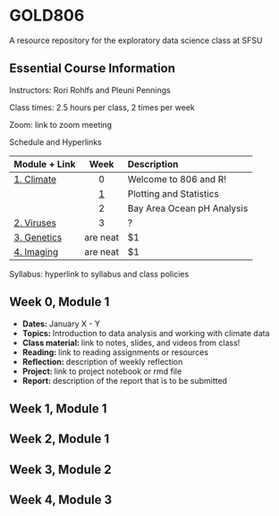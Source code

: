 # GOLD806
A resource repository for the exploratory data science class at SFSU

## Essential Course Information
Instructors: Rori Rohlfs and Pleuni Pennings

Class times: 2.5 hours per class, 2 times per week

Zoom: link to zoom meeting

Schedule and Hyperlinks

| Module + Link | Week          | Description  |
| ------------- |:-------------:| :------------|
| [1. Climate](all_class_resources/Module1-pHandCO2) | 0 | Welcome to 806 and R! |
|               | [1](week-1-module-1) | Plotting and Statistics |
|               | 2 | Bay Area Ocean pH Analysis |
| [2. Viruses](all_class_resources/Module2) | 3      |  ? |
| [3. Genetics](all_class_resources/Module3) | are neat      |    $1 |
| [4. Imaging](all_class_resources/Module4) | are neat      |    $1 |

Syllabus: hyperlink to syllabus and class policies


## Week 0, Module 1
<ul>
  <li><b> Dates: </b> January X - Y </li>
  <li><b> Topics: </b> Introduction to data analysis and working with climate data </li>
  <li><b> Class material: </b> link to notes, slides, and videos from class! </li>
  <li><b> Reading: </b> link to reading assignments or resources </li>
  <li><b> Reflection: </b> description of weekly reflection </li>
  <li><b> Project: </b> link to project notebook or rmd file </li>
  <li><b> Report: </b> description of the report that is to be submitted </li>

</ul>

## Week 1, Module 1

## Week 2, Module 1

## Week 3, Module 2

## Week 4, Module 3

